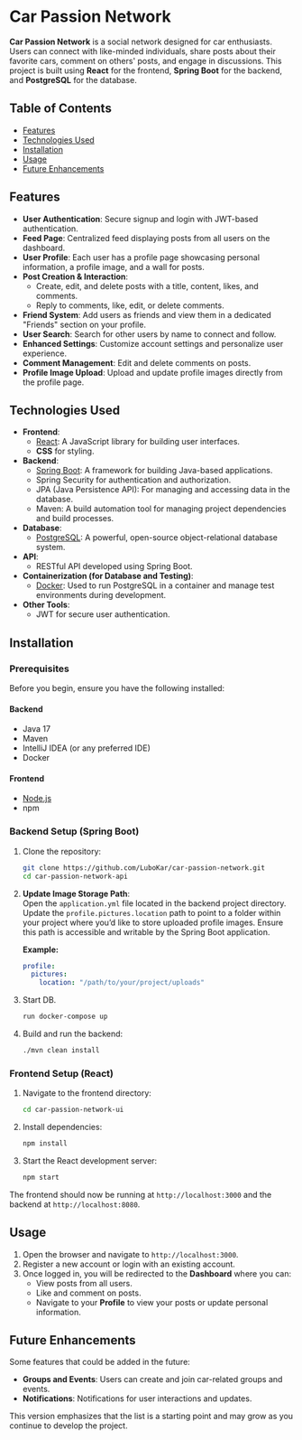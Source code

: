 # Car Passion Network

**Car Passion Network** is a social network designed for car enthusiasts. Users can connect with like-minded individuals, share posts about their favorite cars, comment on others' posts, and engage in discussions. This project is built using **React** for the frontend, **Spring Boot** for the backend, and **PostgreSQL** for the database.

## Table of Contents

- [Features](#features)
- [Technologies Used](#technologies-used)
- [Installation](#installation)
- [Usage](#usage)
- [Future Enhancements](#future-enhancements)

## Features

- **User Authentication**: Secure signup and login with JWT-based authentication.
- **Feed Page**: Centralized feed displaying posts from all users on the dashboard.
- **User Profile**: Each user has a profile page showcasing personal information, a profile image, and a wall for posts.
- **Post Creation & Interaction**:
    - Create, edit, and delete posts with a title, content, likes, and comments.
    - Reply to comments, like, edit, or delete comments.
- **Friend System**: Add users as friends and view them in a dedicated "Friends" section on your profile.
- **User Search**: Search for other users by name to connect and follow.
- **Enhanced Settings**: Customize account settings and personalize user experience.
- **Comment Management**: Edit and delete comments on posts.
- **Profile Image Upload**: Upload and update profile images directly from the profile page.


## Technologies Used

- **Frontend**: 
  - [React](https://reactjs.org/): A JavaScript library for building user interfaces.
  - **CSS** for styling.
- **Backend**: 
  - [Spring Boot](https://spring.io/projects/spring-boot): A framework for building Java-based applications.
  - Spring Security for authentication and authorization.
  - JPA (Java Persistence API): For managing and accessing data in the database.
  - Maven: A build automation tool for managing project dependencies and build processes.
- **Database**: 
  - [PostgreSQL](https://www.postgresql.org/): A powerful, open-source object-relational database system.
- **API**: 
  - RESTful API developed using Spring Boot.
- **Containerization (for Database and Testing)**: 
  - [Docker](https://www.docker.com/): Used to run PostgreSQL in a container and manage test environments during development.
- **Other Tools**:
  - JWT for secure user authentication.

## Installation

### Prerequisites

Before you begin, ensure you have the following installed:

#### Backend
- Java 17
- Maven
- IntelliJ IDEA (or any preferred IDE)
- Docker

#### Frontend
- [Node.js](https://nodejs.org/en) 
- npm

### Backend Setup (Spring Boot)

1. Clone the repository:
   ```bash
   git clone https://github.com/LuboKar/car-passion-network.git
   cd car-passion-network-api
   ```
2. **Update Image Storage Path**:  
   Open the `application.yml` file located in the backend project directory. Update the `profile.pictures.location` path to point to a folder within your project where you’d like to store uploaded profile images. Ensure this path is accessible and writable by the Spring Boot application.

   **Example:**
   ```yaml
   profile:
     pictures:
       location: "/path/to/your/project/uploads"

3. Start DB.
   ```bash
   run docker-compose up
   ```

4. Build and run the backend:
   ```bash
   ./mvn clean install
   ```

### Frontend Setup (React)

1. Navigate to the frontend directory:
   ```bash
   cd car-passion-network-ui
   ```

2. Install dependencies:
   ```bash
   npm install
   ```

3. Start the React development server:
   ```bash
   npm start
   ```

The frontend should now be running at `http://localhost:3000` and the backend at `http://localhost:8080`.

## Usage

1. Open the browser and navigate to `http://localhost:3000`.
2. Register a new account or login with an existing account.
3. Once logged in, you will be redirected to the **Dashboard** where you can:
   - View posts from all users.
   - Like and comment on posts.
   - Navigate to your **Profile** to view your posts or update personal information.

## Future Enhancements

Some features that could be added in the future:
- **Groups and Events**: Users can create and join car-related groups and events.
- **Notifications**: Notifications for user interactions and updates.

This version emphasizes that the list is a starting point and may grow as you continue to develop the project.